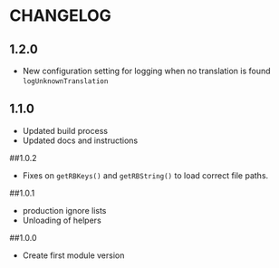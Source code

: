 CHANGELOG
=========
## 1.2.0
* New configuration setting for logging when no translation is found `logUnknownTranslation`

## 1.1.0
* Updated build process
* Updated docs and instructions

##1.0.2
* Fixes on `getRBKeys()` and `getRBString()` to load correct file paths.

##1.0.1
* production ignore lists
* Unloading of helpers

##1.0.0
* Create first module version